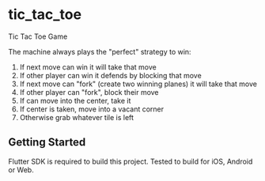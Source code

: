 # tic_tac_toe

Tic Tac Toe Game

The machine always plays the "perfect" strategy to win:

1. If next move can win it will take that move
2. If other player can win it defends by blocking that move
3. If next move can "fork" (create two winning planes) it will take that move
4. If other player can "fork", block their move
5. If can move into the center, take it
6. If center is taken, move into a vacant corner
7. Otherwise grab whatever tile is left

## Getting Started

Flutter SDK is required to build this project.
Tested to build for iOS, Android or Web.